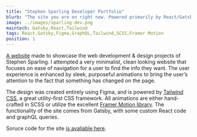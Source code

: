 ```yaml
---
title: "Stephen Sparling Developer Portfolio"
blurb: "The site you are on right now. Powered primarily by React/Gatsby."
image: ../images/sparling-dev.png
maintech: Gatsby,React,Tailwind
tags: React,Gatsby,Figma,GraphQL,Tailwind,SCSS,Framer Motion
position: 1
---
```

[A website](http://dev.sparlingcreations.com/) made to showcase the web development & design projects of Stephen Sparling. I attempted a very minimalist, clean looking website that focuses on ease of navigation for a user to find the info they want. The user experience is enhanced by sleek, purposeful animations to bring the user’s attention to the fact that something has changed on the page.

The design was created entirely using Figma, and is powered by [Tailwind CSS](https://tailwindcss.com/), a great utility-first CSS framework. All animations are either hand-crafted in SCSS or utilize the excellent [Framer Motion library](https://www.framer.com/motion/). The functionality of the site comes from Gatsby, with some custom React code and graphQL queries.

Soruce code for the site [is avaliable here](https://github.com/sparlos/dev-portfolio).
